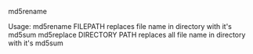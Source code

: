 
md5rename

Usage:
	md5rename FILEPATH 			replaces file name in directory with it's md5sum
	md5replace DIRECTORY PATH		replaces all file name in directory with it's md5sum

